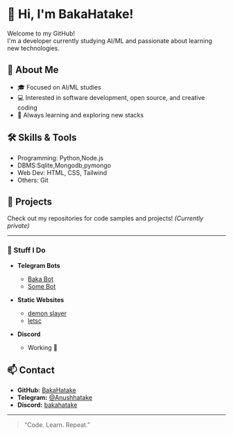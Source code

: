# 👋 Hi, I'm BakaHatake!

Welcome to my GitHub!  
I'm a developer currently studying AI/ML and passionate about learning new technologies.

## 🚀 About Me
- 🎓 Focused on AI/ML studies
- 💻 Interested in software development, open source, and creative coding
- 🌱 Always learning and exploring new stacks

## 🛠️ Skills & Tools
- Programming: Python,Node.js
- DBMS:Sqlite,Mongodb,pymongo 
- Web Dev: HTML, CSS, Tailwind
- Others: Git

## 📂 Projects

Check out my repositories for code samples and projects! *(Currently private)*

---

### 🧠 Stuff I Do
- **Telegram Bots**
  - [Baka Bot](https://t.me/Baka7_bot?start)
  - [Some Bot](https://t.me/smoe7_bot?start)

- **Static Websites**
  - [demon slayer](https://demonslayer.up.railway.app)
  - [letsc](https://letsc.up.railway.app)

- **Discord**
  - Working 🚧

## 📫 Contact

- **GitHub:** [BakaHatake](https://github.com/BakaHatake)
- **Telegram:** [@Anushhatake](https://t.me/Anushhatake)
- **Discord:** [bakahatake](https://discordapp.com/users/1277636164559306816)

---


> “Code. Learn. Repeat.”

<!--
**BakaHatake/BakaHatake** is a ✨ _special_ ✨ repository because its `README.md` (this file) appears on your GitHub profile.

Here are some ideas to get you started:

- 🔭 I’m currently working on ...
- 🌱 I’m currently learning ...
- 👯 I’m looking to collaborate on ...
- 🤔 I’m looking for help with ...
- 💬 Ask me about ...
- 📫 How to reach me: ...
- 😄 Pronouns: ...
- ⚡ Fun fact: ...
-->
